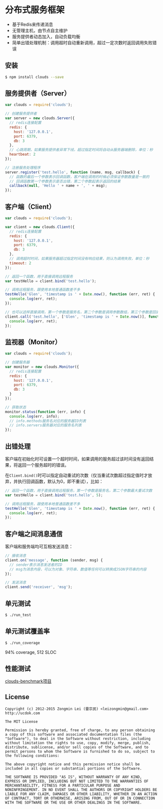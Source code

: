 分布式服务框架
============

+ 基于Redis来传递消息
+ 无管理主机，由节点自主维护
+ 服务提供者动态加入，自动负载均衡
+ 简单出错处理机制：调用超时自动重新调用，超过一定次数时返回调用失败错误


## 安装

```bash
$ npm install clouds --save
```


## 服务提供者（Server）

```javascript
var clouds = require('clouds');

// 创建服务提供者
var server = new clouds.Server({
  // redis连接配置
  redis: {
    host: '127.0.0.1',
    port: 6379,
    db: 3
  },
  // 心跳周期，如果服务提供者异常下线，超过指定时间将自动从服务器端删除，单位：秒
  heartbeat: 2
});

// 注册服务处理程序
server.register('test.hello', function (name, msg, callback) {
  // 函数的最后一个参数表示回调函数，客户端在调用的时候必须保证参数数量是一致的
  // 回调函数第一个参数表示是否出错，第二个参数起表示返回的结果
  callback(null, 'Hello ' + name + ', ' + msg);
});
```

## 客户端（Client）

```javascript
var clouds = require('clouds');

var client = new clouds.Client({
  // redis连接配置
  redis: {
    host: '127.0.0.1',
    port: 6379,
    db: 3
  },
  // 调用超时时间，如果服务器超过指定时间没有响应结果，则认为调用失败，单位：秒
  timeout: 2
});

// 返回一个函数，用于直接调用远程服务
var testHello = client.bind('test.hello');

// 调用远程服务，跟使用本地普通函数差不多
testHello('Glen', 'timestamp is ' + Date.now(), function (err, ret) {
  console.log(err, ret);
});

// 也可以这样直接调用，第一个参数是服务名，第二个参数是调用参数数组，第三个参数是回调函数
client.call('test.hello', ['Glen', 'timestamp is ' + Date.now()], function (err, ret) {
  console.log(err, ret);
});
```

## 监视器（Monitor）

```javascript
var clouds = require('clouds');

// 创建服务器
var monitor = new clouds.Monitor({
  // redis连接配置
  redis: {
    host: '127.0.0.1',
    port: 6379,
    db: 3
  }
});

// 获取状态
monitor.status(function (err, info) {
  console.log(err, info);
  // info.methods服务名对应的服务器ID列表
  // info.servers服务器对应的服务名列表
});
```

## 出错处理

客户端在初始化时可设置一个超时时间，如果调用的服务超过该时间没有返回结果，将返回一个服务超时的错误。

在`Client.bind()`时可以指定自动重试的次数（仅当重试次数超过指定值时才放弃，并执行回调函数，默认为0，即不重试），比如：

```javascript
// 返回一个函数，用于直接调用远程服务，第一个参数是服务名，第二个参数最大重试次数
var testHello = client.bind('test.hello', 5);

// 调用远程服务，跟使用本地普通函数差不多
testHello('Glen', 'timestamp is ' + Date.now(), function (err, ret) {
  console.log(err, ret);
});
```

## 客户端之间消息通信

客户端和服务端均可互相发送消息：

```javascript
// 接收消息
client.on('message', function (sender, msg) {
  // sender表示消息发送者的ID
  // msg为消息内容，可以为对象、字符串、数值等任何可以转换成JSON字符串的内容
});

// 发送消息
client.send('receiver', 'msg');
```


## 单元测试

```bash
$ ./run_test
```


## 单元测试覆盖率

```bash
$ ./run_coverage
```

94% coverage, 512 SLOC


## 性能测试

[clouds-benchmark项目](https://github.com/leizongmin/clouds-benchmark)


## License

```
Copyright (c) 2012-2015 Zongmin Lei (雷宗民) <leizongmin@gmail.com>
http://ucdok.com

The MIT License

Permission is hereby granted, free of charge, to any person obtaining
a copy of this software and associated documentation files (the
"Software"), to deal in the Software without restriction, including
without limitation the rights to use, copy, modify, merge, publish,
distribute, sublicense, and/or sell copies of the Software, and to
permit persons to whom the Software is furnished to do so, subject to
the following conditions:

The above copyright notice and this permission notice shall be
included in all copies or substantial portions of the Software.

THE SOFTWARE IS PROVIDED "AS IS", WITHOUT WARRANTY OF ANY KIND,
EXPRESS OR IMPLIED, INCLUDING BUT NOT LIMITED TO THE WARRANTIES OF
MERCHANTABILITY, FITNESS FOR A PARTICULAR PURPOSE AND
NONINFRINGEMENT. IN NO EVENT SHALL THE AUTHORS OR COPYRIGHT HOLDERS BE
LIABLE FOR ANY CLAIM, DAMAGES OR OTHER LIABILITY, WHETHER IN AN ACTION
OF CONTRACT, TORT OR OTHERWISE, ARISING FROM, OUT OF OR IN CONNECTION
WITH THE SOFTWARE OR THE USE OR OTHER DEALINGS IN THE SOFTWARE.
```
